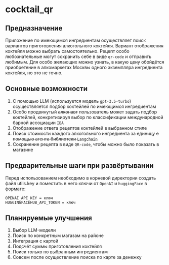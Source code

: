 # cocktail_qr
## Предназначение
Приложение по имеющимся ингредиентам осуществляет поиск вариантов приготовления алкогольного коктейля. 
Вариант отображения коктейля можно выбрать самостоятельно. Рецепт особо любознательные могут сохранить себе в виде `qr-code` и отправить любимым.
Для особо желающих можно узнать, в какую цену обойдётся приобретение в алкомаркетах Москвы одного экземпляра ингредиента коктейля, но это не точно. 

## Основные возможности
1. С помощью LLM (используется модель `gpt-3.5-turbo`) осуществляется подбор коктейлей по имеющимся ингредиентам
2. Особо продвинутый ~~алконавт~~ пользователь может задать подбор коктейлей, конкретизируя выбор по классификации международной барной ассоциации `IBA`
3. Отображение ответа рецептов коктейлей в выбранном стиле
4. Поиск стоимости каждого алкогольного ингредиента за единицу ~~с помощью агента библиотеки `Langchain`~~
5. Сохранение рецепта в виде `QR-code`, чтобы можно было показать в магазине

## Предварительные шаги при развёртывании
Перед использованием необходимо в корневой директории создать файл utils.key и поместить в него ключи от `OpenAI` и `huggingFace` в формате:
    
    OPENAI_API_KEY = ключ
    HUGGINGFACEHUB_API_TOKEN = ключ

##

## Планируемые улучшения
1. Выбор LLM-модели
2. Поиск по конкретным магазам на районе 
3. Интеграция с картой
4. Подсчёт суммы приготовления коктейля
5. Поиск только по выбранным ингредиентам
6. Совсем после осуществление поиска по карте за денежку